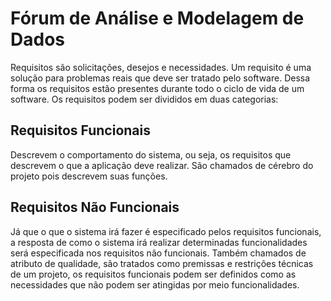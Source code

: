 # Fórum de Análise e Modelagem de Dados

Requisitos são solicitações, desejos e necessidades.
Um requisito é uma solução para problemas reais que deve ser tratado pelo software. Dessa forma os requisitos estão presentes durante todo o ciclo de vida de um software.
Os requisitos podem ser divididos em duas categorias:

## Requisitos Funcionais

Descrevem o comportamento do sistema, ou seja, os requisitos que descrevem o que a aplicação deve realizar. São chamados de cérebro do projeto pois descrevem suas funções.

## Requisitos Não Funcionais

Já que o que o sistema irá fazer é especificado pelos requisitos funcionais, a resposta de como o sistema irá realizar determinadas funcionalidades será especificada nos requisitos não funcionais. Também chamados de atributo de qualidade, são tratados como premissas e restrições técnicas de um projeto, os requisitos funcionais podem ser definidos como as necessidades que não podem ser atingidas por meio funcionalidades.
